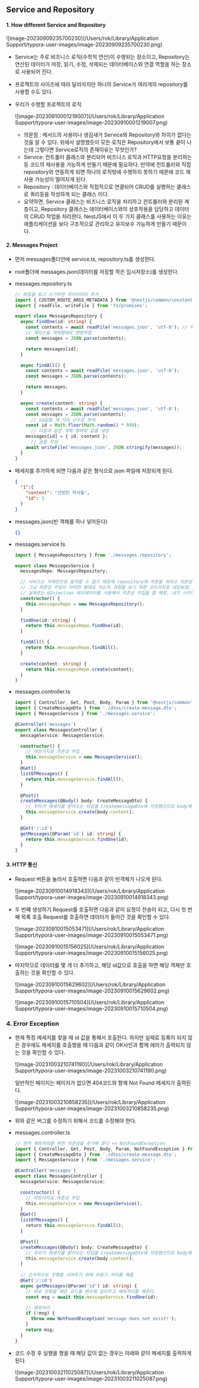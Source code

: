 ## Service and Repository

#### 1. How different Service and Repository

![image-20230909235700230](/Users/rok/Library/Application Support/typora-user-images/image-20230909235700230.png)

- Service는 주로 비즈니스 로직(수학적 연산)이 수행되는 장소이고, Repository는 연산된 데이터가 저장, 읽기, 수정, 삭제되는 데이터베이스와 연결 역할을 하는 장소로 사용되어 진다.

- 프로젝트의 사이즈에 따라 달라지지만 하나의 Service가 여러개의 repository를 사용할 수도 있다.

- 우리가 수행할 프로젝트의 로직

  ![image-20230910001219007](/Users/rok/Library/Application Support/typora-user-images/image-20230910001219007.png)

  - 의문점 :  메서드의 사용이나 생김새가 Service와 Repository와 차이가 없다는 것을 알 수 있다. 위에서 설명했듯이 모든 로직은 Repository에서 보통 끝이 나는데 그렇다면 Service로직의 존재이유는 무엇인가?
  - Service: 컨트롤러 클래스와 분리되어 비즈니스 로직과 HTTP요청을 분리하는 등 코드의 재사용을 가능하게 만들기 때문에 필요하다. 만약에 컨트롤러와 직접 repository와 연동하게 되면 하나의 로직밖에 수행하지 못하기 때문에 코드 재사용 가능성이 떨어지게 된다.
  - Repository : 데이터베이스와 직접적으로 연결되어 CRUD를 실행하는 클래스로 쿼리등을 작성하게 되는 클래스 이다.
  - 요약하면, Service 클래스는 비즈니스 로직을 처리하고 컨트롤러와 분리된 계층이고,  Repository 클래스는 데이터베이스와의 상호작용을 담당하고 데이터의 CRUD 작업을 처리한다. NestJS에서 이 두 가지 클래스를 사용하는 이유는 애플리케이션을 보다 구조적으로 관리하고 유지보수 가능하게 만들기 때문이다.

#### 2. Messages Project

- 먼저 messages폴더안에 service.ts, repository.ts를 생성한다.

- root폴더에 messages.json(데이터를 저장할 작은 임시저장소)를 생성한다.

- messages.repository.ts

  ```typescript
  // 파일을 읽고 쓰기위한 라이브러리 추가
  import { CUSTOM_ROUTE_ARGS_METADATA } from '@nestjs/common/constants';
  import { readFile, writeFile } from 'fs/promises';
  
  export class MessagesRepository {
    async findOne(id: string) {
      const contents = await readFile('messages.json', 'utf-8'); // 어떠한 파일을 어떠한 형식으로 읽어들일지 정함
      // 제이슨을 객체형태로 변환작업
      const messages = JSON.parse(contents);
  
      return messages[id];
    }
  
    async findAll() {
      const contents = await readFile('messages.json', 'utf-8');
      const messages = JSON.parse(contents);
  
      return messages;
    }
  
    async create(content: string) {
      const contents = await readFile('messages.json', 'utf-8');
      const messages = JSON.parse(contents);
  		// id값을 세 자리 난수로 부여
      const id = Math.floor(Math.random() * 999);
  		// 다음과 같은 객체 형태로 값을 생성
      messages[id] = { id, content };
  		// 글을 작성
      await writeFile('messages.json', JSON.stringify(messages));
    }
  }

- 메세지를 추가하게 되면 다음과 같은 형식으로 json 파일에 저장되게 된다.

  ```json
  {
    "1":{
      "content": "건방진 자식들",
      "id": 1
    }
  }
  ```

- messages.json(빈 객체를 하나 넣어둔다)

  ```json
  {}
  ```

- messages.service.ts

  ```typescript
  import { MessagesRepository } from './messages.repository';
  
  export class MessagesService {
    messagesRepo: MessagesRepository;
  
    // 서비스는 자체만으로 동작할 수 없기 때문에 repository에 의존을 하라고 의존성 주입
    // 그냥 의존성 주입이 어떠한 형태로 되는지 과정을 보기 위한 코드이므로 대강보셈.
    // 실제로는 @Injection 데코레이터를 사용해서 의존성 주입을 할 예정. 내가 스터디 나갈때 소스 줄거임
    constructor() {
      this.messagesRepo = new MessagesRepository();
    }
  
    findOne(id: string) {
      return this.messagesRepo.findOne(id);
    }
  
    findAll() {
      return this.messagesRepo.findAll();
    }
  
    create(content: string) {
      return this.messagesRepo.create(content);
    }
  }
  ```

- messages.controller.ts

  ```typescript
  import { Controller, Get, Post, Body, Param } from '@nestjs/common';
  import { CreateMessageDto } from './dtos/create-message.dto';
  import { MessagesService } from './messages.service';
  
  @Controller('messages')
  export class MessagesController {
    messageService: MessagesService;
  
    constructor() {
      // 마찬가지로 의존성 주입
      this.messageService = new MessagesService();
    }
    @Get()
    listOfMessages() {
      return this.messageService.findAll();
    }
  
    @Post()
    createMessages(@Body() body: CreateMessageDto) {
      // 우리가 메세지를 받아오는 타입을 CreatemessageDto에 지정했으므로 body에 있는 content값으로 가져와야함
      this.messageService.create(body.content);
    }
  
    @Get('/:id')
    getMessages(@Param('id') id: string) {
      return this.messageService.findOne(id);
    }
  }
  
  ```

#### 3. HTTP 통신

- Request 버튼을 눌러서 호출하면 다음과 같이 빈객체가 나오게 된다.

  ![image-20230910014918343](/Users/rok/Library/Application Support/typora-user-images/image-20230910014918343.png)

- 두 번째 생성하기 Request를 호출하면 다음과 같이 요청이 전송이 되고, 다시 첫 번째 목록 호출 Request를 호출하면 데이터가 들어간 것을 확인할 수 있다.

  ![image-20230910015053471](/Users/rok/Library/Application Support/typora-user-images/image-20230910015053471.png)

  ![image-20230910015156025](/Users/rok/Library/Application Support/typora-user-images/image-20230910015156025.png)

- 마지막으로 데이터를 몇 개 더 추가하고, 해당 id값으로 호출을 하면 해당 객체만 호출하는 것을 확인할 수 있다.

  ![image-20230910015629602](/Users/rok/Library/Application Support/typora-user-images/image-20230910015629602.png)

  ![image-20230910015710504](/Users/rok/Library/Application Support/typora-user-images/image-20230910015710504.png)


### 4. Error Exception

- 현재 특정 메세지를 찾을 때 id 값을 통해서 호출한다. 하지만 실제로 등록이 되지 않은 경우에도 메세지를 호출했을 때 다음과 같이 OK사인과 함께 에러가 출력되지 않는 것을 확인할 수 있다.

  ![image-20231003210741190](/Users/rok/Library/Application Support/typora-user-images/image-20231003210741190.png)

  일반적인 페이지는 페이지가 없으면 404코드와 함께 Not Found 메세지가 출력된다.

  ![image-20231003210858235](/Users/rok/Library/Application Support/typora-user-images/image-20231003210858235.png)

- 위와 같은 버그를 수정하기 위해서 코드를 수정해야 한다.

- messages.controller.ts

  ```typescript
  // 먼저 예외처리를 위한 의존성을 추가해 준다 => NotFoundException
  import { Controller, Get, Post, Body, Param, NotFoundException } from '@nestjs/common';
  import { CreateMessageDto } from './dtos/create-message.dto';
  import { MessagesService } from './messages.service';
  
  @Controller('messages')
  export class MessagesController {
    messageService: MessagesService;
  
    constructor() {
      // 마찬가지로 의존성 주입
      this.messageService = new MessagesService();
    }
    @Get()
    listOfMessages() {
      return this.messageService.findAll();
    }
  
    @Post()
    createMessages(@Body() body: CreateMessageDto) {
      // 우리가 메세지를 받아오는 타입을 CreatemessageDto에 지정했으므로 body에 있는 content값으로 가져와야함
      this.messageService.create(body.content);
    }
  	
  	// 순차적으로 진행을 시켜주기 위해 비동기 처리를 해줌 
    @Get('/:id')
    async getMessages(@Param('id') id: string) {
      // 바로 반환을 해준 코드를 변수에 담아주고 예외처리를 해준다.
      const msg = await this.messageService.findOne(id);
  
      // 예외처리
      if (!msg) {
        throw new NotFoundException('message does not exist!');
      }
      return msg;
    }
  }
  ```

- 코드 수정 후 실행을 했을 때 해당 값이 없는 경우는 아래와 같이 메세지를 출력하게 된다.

  ![image-20231003211025087](/Users/rok/Library/Application Support/typora-user-images/image-20231003211025087.png)